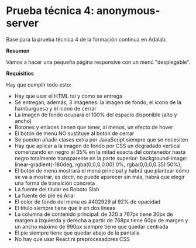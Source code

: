 # Prueba técnica 4: anonymous-server
Base para la prueba técnica 4 de la formación continua en Adalab.

__Resumen__

Vamos a hacer una pequeña página responsive con un menú "desplegable".

__Requisitios__

Hay que cumplir todo esto:
* Hay que usar el HTML tal y como se entrega
* Se entregan, además, 3 imágenes: la imagen de fondo, el icono de la hamburguesa y el icono de cerrar
* La imagen de fondo ocupará el 100% del espacio disponible (alto y ancho)
* Botones y enlaces tienen que tener, al menos, un efecto de hover
* El botón de menú NO sustituye al botón de cerrar
* Se pueden añadir clases extra por JavaScript siempre que se necesiten
* Hay que aplicar a la imagen de fondo por CSS un degradado vertical comenzando en negro al 35% en la mitad exacta del contenedor hasta negro totalmente transparente en la parte superior:
            background-image: linear-gradient(-180deg, rgba(0,0,0,0.00) 0%, rgba(0,0,0,0.35) 50%);
* El botón de menú mostrará el menú principal y habrá que plantear cómo se va a mostrar, es decir, no puede aparecer sin más, habrá que elegir una forma de transición concreta
* La fuente del titular es Roboto Slab
* La fuente del pie es Arial
* El color de fondo del menu es #402929 al 92% de opacidad
* El título siempre tiene que ir en dos líneas
* La columna de contenido principal:
  de 320 a 767px tiene 30px de margen a izquierda y derecha
  a partir de 768px tiene 60px de margen y un ancho máximo de 990px
  siempre tiene que quedar centrada
* El pie siempre tiene que quedar abajo de la pantalla
* No hay que usar React ni preprocesadores CSS

